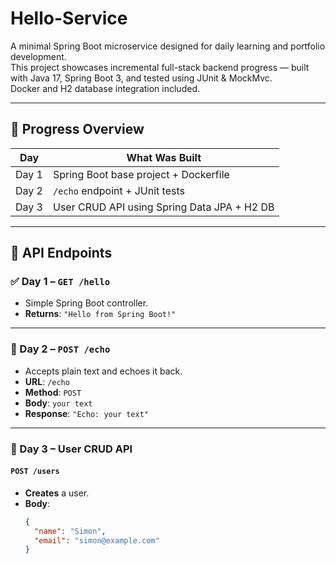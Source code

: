 # Hello-Service

A minimal Spring Boot microservice designed for daily learning and portfolio development.  
This project showcases incremental full-stack backend progress — built with Java 17, Spring Boot 3, and tested using JUnit & MockMvc.  
Docker and H2 database integration included.

---

## 📆 Progress Overview

| Day   | What Was Built                              |
| ----- | ------------------------------------------- |
| Day 1 | Spring Boot base project + Dockerfile       |
| Day 2 | `/echo` endpoint + JUnit tests              |
| Day 3 | User CRUD API using Spring Data JPA + H2 DB |

---

## 🚀 API Endpoints

### ✅ Day 1 – `GET /hello`

- Simple Spring Boot controller.
- **Returns**: `"Hello from Spring Boot!"`

---

### 🔁 Day 2 – `POST /echo`

- Accepts plain text and echoes it back.
- **URL**: `/echo`
- **Method**: `POST`
- **Body**: `your text`
- **Response**: `"Echo: your text"`

---

### 👥 Day 3 – User CRUD API

#### `POST /users`

- **Creates** a user.
- **Body**:
  ```json
  {
    "name": "Simon",
    "email": "simon@example.com"
  }
  ```
